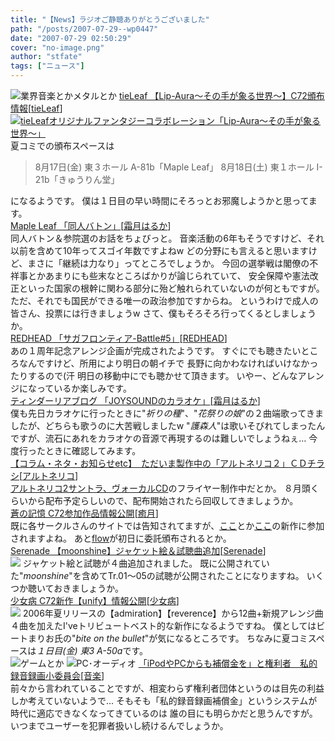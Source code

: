 ```yaml
---
title: "【News】ラジオご静聴ありがとうございました"
path: "/posts/2007-07-29--wp0447"
date: "2007-07-29 02:50:29"
cover: "no-image.png"
author: "stfate"
tags: ["ニュース"]
---
```


<style type="text/css">
<!--
p {white-space: pre-wrap};
-->
</style>

<img src="http://stfate.net/img/category1.jpg" alt="業界音楽とかメタルとか">
<a class="topics" href="http://tieleaf.net/" target="_blank">tieLeaf 【Lip-Aura～その手が象る世界～】C72頒布情報</a><span class="junre">[<a href="http://tieleaf.net/" target="_blank">tieLeaf</a>]</span>
<div class="news"><a href="http://tieleaf.net" target="_blank"><img src="http://tieleaf.net/lipaura/ban_lipaura400.jpg" alt="tieLeafオリジナルファンタジーコラボレーション「Lip-Aura～その手が象る世界～」"></a>
夏コミでの頒布スペースは<blockquote>8月17日(金) 東３ホール A-81b「Maple Leaf」
8月18日(土) 東１ホール I-21b「きゅうりん堂」</blockquote>になるようです。
僕は１日目の早い時間にそろっとお邪魔しようかと思ってます。</div>
<a class="topics" href="http://shimotsukin.jugem.jp/?eid=66" target="_blank">Maple Leaf 「同人バトン」</a><span class="junre">[<a href="http://shimotsukin.com/" target="_blank">霜月はるか</a>]</span>
<div class="news">同人バトン＆参院選のお話をちょびっと。
音楽活動の6年もそうですけど、それ以前を含めて10年ってスゴイ年数ですよねw
どの分野にも言えると思いますけど、まさに「継続は力なり」ってところでしょうか。
今回の選挙戦は閣僚の不祥事とかあまりにも些末なところばかりが論じられていて、
安全保障や憲法改正といった国家の根幹に関わる部分に殆ど触れられていないのが何ともですが。
ただ、それでも国民ができる唯一の政治参加ですからね。
というわけで成人の皆さん、投票には行きましょうw
さて、僕もそろそろ行ってくるとしましょうか。</div>
<a class="topics" href="http://redhead.cocolog-nifty.com/blog/2007/07/battle5_4648.html" target="_blank">REDHEAD 「サガフロンティア-Battle#5」</a><span class="junre">[<a href="http://red-head.jp/" target="_blank">REDHEAD</a>]</span>
<div class="news">あの１周年記念アレンジ企画が完成されたようです。
すぐにでも聴きたいところなんですけど、所用により明日の朝イチで
長野に向かわなければいけなかったりするので(汗
明日の移動中にでも聴かせて頂きます。
いやー、どんなアレンジになっているか楽しみです。</div>
<a class="topics" href="http://www.team-e.co.jp/tindharia/blog.html" target="_blank">ティンダーリアブログ 「JOYSOUNDのカラオケ」</a><span class="junre">[<a href="http://shimotsukin.com/" target="_blank">霜月はるか</a>]</span>
<div class="news">僕も先日カラオケに行ったときに"<em>祈りの種</em>"、"<em>花祭りの娘</em>"の２曲端歌ってきましたが、どちらも歌うのに大苦戦しましたw
"<em>護森人</em>"は歌いそびれてしまったんですが、流石にあれをカラオケの音源で再現するのは難しいでしょうねぇ…
今度行ったときに確認してみます。</div>
<a class="topics" href="http://www.akibablog.net/archives/2007/07/etc_team_070729.html" target="_blank">【コラム・ネタ・お知らせetc】　ただいま製作中の「アルトネリコ２」ＣＤチラシ</a><span class="junre">[<a href="http://ar-tonelico.jp/" target="_blank">アルトネリコ</a>]</span>
<div class="news"><a href="http://www.team-e.co.jp/products_new/kdsd-10027-28/SP/index.html" target="_blank">アルトネリコ2サントラ、ヴォーカルCD</a>のフライヤー制作中だとか。
８月頭くらいから配布予定らしいので、配布開始されたら回収してきましょうか。</div>
<a class="topics" href="http://aonokioku.sakura.ne.jp/" target="_blank">蒼の記憶 C72参加作品情報公開</a><span class="junre">[<a href="http://aonokioku.sakura.ne.jp/" target="_blank">癒月</a>]</span>
<div class="news">既に各サークルさんのサイトでは告知されてますが、<a href="http://wavesite.sakura.ne.jp/" target="_blank">ここ</a>とか<a href="http://www.marbleskyrecords.com/" target="_blank">ここ</a>の新作に参加されますよね。
あと<a href="http://aonokioku.sakura.ne.jp/flow/" target="_blank">flow</a>が初日に委託頒布されるとか。</div>
<a class="topics" href="http://www.vivix.info/serenade/ms.htm" target="_blank">Serenade 【moonshine】ジャケット絵＆試聴曲追加</a><span class="junre">[<a href="http://www.vivix.info/serenade/ms.htm" target="_blank">Serenade</a>]</span>
<div class="news"><a href="http://www.vivix.info/serenade/ms.htm" target="_blank"><img src="http://www.vivix.info/serenade/images/ms200.jpg"></a>
ジャケット絵と試聴が４曲追加されました。
既に公開されていた"<em>moonshine</em>"を含めてTr.01～05の試聴が公開されたことになりますね。
いくつか聴いておきましょうか。</div>
<a class="topics" href="http://www.girldisease.com/unify/" target="_blank">少女病 C72新作【unify】情報公開</a><span class="junre">[<a href="http://www.girldisease.com/" target="_blank">少女病</a>]</span>
<div class="news"><a href="http://www.girldisease.com/unify/" target="_blank"><img src="http://stfate.net/img/unify_lbn.jpg" class="image" /></a>
2006年夏リリースの【admiration】【reverence】から12曲+新規アレンジ曲４曲を加えたI'veトリビュートベスト的な新作になるようですね。
僕としてはビートまりお氏の"<em>bite on the bullet</em>"が気になるところです。
ちなみに夏コミスペースは<em>１日目(金) 東3 A-50a</em>です。</div>
<img src="http://stfate.net/img/category2.jpg" alt="ゲームとか">
<img src="http://stfate.net/img/category3.jpg" alt="PC･オーディオ">
<a class="topics" href="http://www.itmedia.co.jp/news/articles/0707/26/news114.html" target="_blank">「iPodやPCからも補償金を」と権利者　私的録音録画小委員会</a><span class="junre">[<a href="" target="_blank">音楽</a>]</span>
<div class="news">前々から言われていることですが、相変わらず権利者団体というのは目先の利益しか考えていないようで…
そもそも「私的録音録画補償金」というシステムが時代に適応できなくなってきているのは
誰の目にも明らかだと思うんですが。
いつまでユーザーを犯罪者扱いし続けるんでしょうか。</div>
